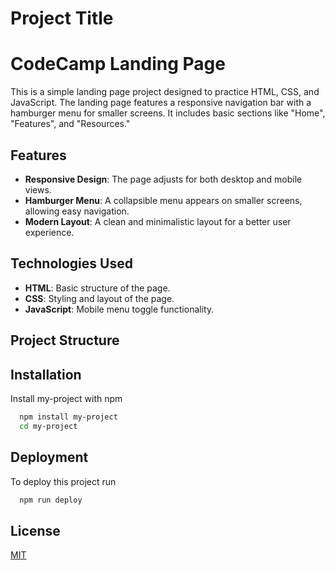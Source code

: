
# Project Title

# CodeCamp Landing Page

This is a simple landing page project designed to practice HTML, CSS, and JavaScript. The landing page features a responsive navigation bar with a hamburger menu for smaller screens. It includes basic sections like "Home", "Features", and "Resources."

## Features

- **Responsive Design**: The page adjusts for both desktop and mobile views.
- **Hamburger Menu**: A collapsible menu appears on smaller screens, allowing easy navigation.
- **Modern Layout**: A clean and minimalistic layout for a better user experience.

## Technologies Used

- **HTML**: Basic structure of the page.
- **CSS**: Styling and layout of the page.
- **JavaScript**: Mobile menu toggle functionality.

## Project Structure




## Installation

Install my-project with npm

```bash
  npm install my-project
  cd my-project
```
    
## Deployment

To deploy this project run

```bash
  npm run deploy
```


## License

[MIT](https://choosealicense.com/licenses/mit/)

